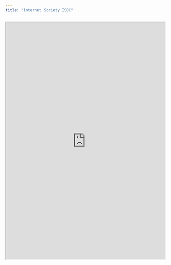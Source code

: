 ```yaml
---
title: "Internet Society ISOC"
---
```




<iframe height="750" width="100%" src="https://ewelton.github.io/ktest/wiki.html#Internet%20Society%20ISOC"></iframe>
